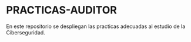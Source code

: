 # PRACTICAS-AUDITOR
En este repositorio se despliegan las practicas adecuadas al estudio de la Ciberseguridad. 
